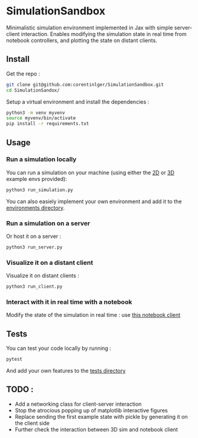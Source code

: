 # SimulationSandbox

Minimalistic simulation environment implemented in Jax with simple server-client interaction. Enables modifying the simulation state in real time from notebook controllers, and plotting the state on distant clients. 

## Install 

Get the repo :

```bash
git clone git@github.com:corentinlger/SimulationSandbox.git
cd SimulationSandox/
```

Setup a virtual environment and install the dependencies :

```bash
python3 -m venv myvenv
source myvenv/bin/activate
pip install -r requirements.txt
```

## Usage 

### Run a simulation locally

You can run a simulation on your machine (using either the [2D](simulationsandbox/environments/lake_env.py) or [3D](simulationsandbox/environments/aquarium.py) example envs provided):

```bash
python3 run_simulation.py  
```

You can also easiely implement your own environment and add it to the [environments directory](simulationsandbox/environments/). 

### Run a simulation on a server

Or host it on a server :

```bash
python3 run_server.py
```

### Visualize it on a distant client 

Visualize it on distant clients : 

```bash
python3 run_client.py
```

### Interact with it in real time with a notebook 

Modify the state of the simulation in real time : use [this notebook client](notebook_controller.ipynb)


## Tests

You can test your code locally by running : 

```bash
pytest
```

And add your own features to the [tests directory](tests/)


## TODO : 

- Add a networking class for client-server interaction
- Stop the atrocious popping up of matplotlib interactive figures 
- Replace sending the first example state with pickle by generating it on the client side 
- Further check the interaction between 3D sim and notebook client 